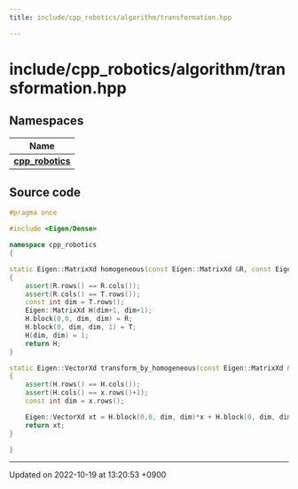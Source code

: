 ```yaml
---
title: include/cpp_robotics/algorithm/transformation.hpp

---
```


# include/cpp_robotics/algorithm/transformation.hpp



## Namespaces

| Name           |
| -------------- |
| **[cpp_robotics](/cpp_robotics/doxybook/Namespaces/namespacecpp__robotics/)**  |




## Source code

```cpp
#pragma once

#include <Eigen/Dense>

namespace cpp_robotics
{

static Eigen::MatrixXd homogeneous(const Eigen::MatrixXd &R, const Eigen::VectorXd &T)
{
    assert(R.rows() == R.cols());
    assert(R.cols() == T.rows());
    const int dim = T.rows();
    Eigen::MatrixXd H(dim+1, dim+1);
    H.block(0,0, dim, dim) = R;
    H.block(0, dim, dim, 1) = T;
    H(dim, dim) = 1;
    return H;
}

static Eigen::VectorXd transform_by_homogeneous(const Eigen::MatrixXd &H, const Eigen::VectorXd &x)
{
    assert(H.rows() == H.cols());
    assert(H.cols() == x.rows()+1);
    const int dim = x.rows();

    Eigen::VectorXd xt = H.block(0,0, dim, dim)*x + H.block(0, dim, dim, 1);
    return xt;
}

}
```


-------------------------------

Updated on 2022-10-19 at 13:20:53 +0900

